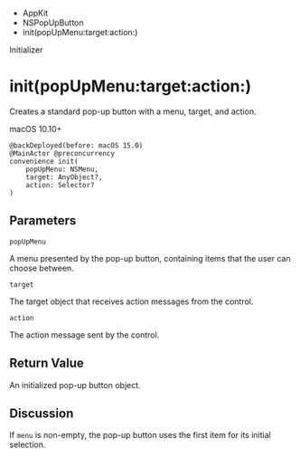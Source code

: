 

- AppKit
- NSPopUpButton
-  init(popUpMenu:target:action:) 

Initializer

# init(popUpMenu:target:action:)

Creates a standard pop-up button with a menu, target, and action.

macOS 10.10+

``` source
@backDeployed(before: macOS 15.0)
@MainActor @preconcurrency
convenience init(
    popUpMenu: NSMenu,
    target: AnyObject?,
    action: Selector?
)
```

## Parameters 

`popUpMenu`  

A menu presented by the pop-up button, containing items that the user can choose between.

`target`  

The target object that receives action messages from the control.

`action`  

The action message sent by the control.

## Return Value

An initialized pop-up button object.

## Discussion

If `menu` is non-empty, the pop-up button uses the first item for its initial selection.

